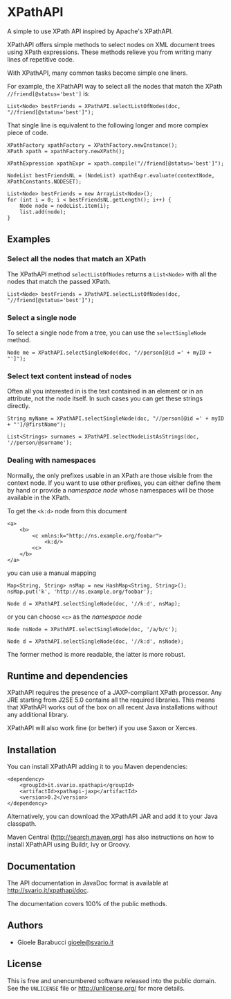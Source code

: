 XPathAPI
========

A simple to use XPath API inspired by Apache's XPathAPI.

XPathAPI offers simple methods to select nodes on XML document trees
using XPath expressions. These methods relieve you from writing many
lines of repetitive code.

With XPathAPI, many common tasks become simple one liners.

For example, the XPathAPI way to select all the nodes that match the
XPath `//friend[@status='best']` is:

	List<Node> bestFriends = XPathAPI.selectListOfNodes(doc, "//friend[@status='best']");

That single line is equivalent to the following longer and more complex
piece of code.

	XPathFactory xpathFactory = XPathFactory.newInstance();
	XPath xpath = xpathFactory.newXPath();

	XPathExpression xpathExpr = xpath.compile("//friend[@status='best']");

	NodeList bestFriendsNL = (NodeList) xpathExpr.evaluate(contextNode, XPathConstants.NODESET);

	List<Node> bestFriends = new ArrayList<Node>();
	for (int i = 0; i < bestFriendsNL.getLength(); i++) {
		Node node = nodeList.item(i);
		list.add(node);
	}


Examples
--------

### Select all the nodes that match an XPath

The XPathAPI method `selectListOfNodes` returns a `List<Node>` with all
the nodes that match the passed XPath.

	List<Node> bestFriends = XPathAPI.selectListOfNodes(doc, "//friend[@status='best']");

### Select a single node

To select a single node from a tree, you can use the `selectSingleNode`
method.

	Node me = XPathAPI.selectSingleNode(doc, "//person[@id =' + myID + "']");

### Select text content instead of nodes

Often all you interested in is the text contained in an element or in
an attribute, not the node itself. In such cases you can get these
strings directly.

	String myName = XPathAPI.selectSingleNode(doc, "//person[@id =' + myID + "']/@firstName");

	List<Strings> surnames = XPathAPI.selectNodeListAsStrings(doc, '//person/@surname');

### Dealing with namespaces

Normally, the only prefixes usable in an XPath are those visible from
the context node. If you want to use other prefixes, you can either
define them by hand or provide a _namespace node_ whose namespaces will
be those available in the XPath.

To get the `<k:d>` node from this document

	<a>
		<b>
			<c xmlns:k="http://ns.example.org/foobar">
				<k:d/>
			<c>
		</b>
	</a>

you can use a manual mapping

	Map<String, String> nsMap = new HashMap<String, String>();
	nsMap.put('k', 'http://ns.example.org/foobar');

	Node d = XPathAPI.selectSingleNode(doc, '//k:d', nsMap);

or you can choose `<c>` as the _namespace node_

	Node nsNode = XPathAPI.selectSingleNode(doc, '/a/b/c');

	Node d = XPathAPI.selectSingleNode(doc, '//k:d', nsNode);

The former method is more readable, the latter is more robust.


Runtime and dependencies
------------------------

XPathAPI requires the presence of a JAXP-compliant XPath processor. Any
JRE starting from J2SE 5.0 contains all the required libraries. This
means that XPathAPI works out of the box on all recent Java
installations without any additional library.

XPathAPI will also work fine (or better) if you use Saxon or Xerces.


Installation
------------

You can install XPathAPI adding it to you Maven dependencies:

	<dependency>
		<groupId>it.svario.xpathapi</groupId>
		<artifactId>xpathapi-jaxp</artifactId>
		<version>0.2</version>
	</dependency>

Alternatively, you can download the XPathAPI JAR and add it to your
Java classpath.

Maven Central (<http://search.maven.org>) has also instructions on how
to install XPathAPI using Buildr, Ivy or Groovy.


Documentation
-------------

The API documentation in JavaDoc format is available at
<http://svario.it/xpathapi/doc>.

The documentation covers 100% of the public methods.


Authors
-------

* Gioele Barabucci <gioele@svario.it>


License
-------

This is free and unencumbered software released into the public domain.
See the `UNLICENSE` file or <http://unlicense.org/> for more details.
